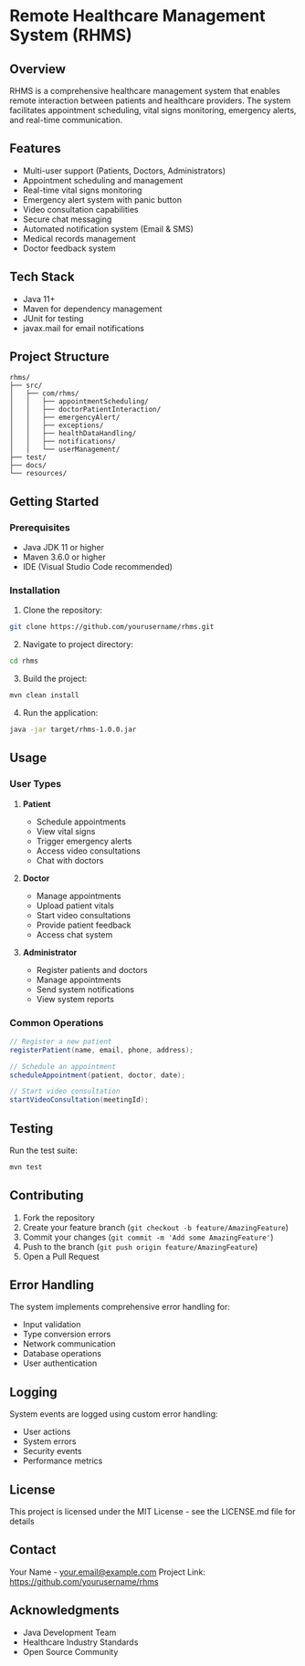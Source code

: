 # Remote Healthcare Management System (RHMS)

## Overview
RHMS is a comprehensive healthcare management system that enables remote interaction between patients and healthcare providers. The system facilitates appointment scheduling, vital signs monitoring, emergency alerts, and real-time communication.

## Features
- Multi-user support (Patients, Doctors, Administrators)
- Appointment scheduling and management
- Real-time vital signs monitoring
- Emergency alert system with panic button
- Video consultation capabilities
- Secure chat messaging
- Automated notification system (Email & SMS)
- Medical records management
- Doctor feedback system

## Tech Stack
- Java 11+
- Maven for dependency management
- JUnit for testing
- javax.mail for email notifications

## Project Structure
```
rhms/
├── src/
│   ├── com/rhms/
│   │   ├── appointmentScheduling/
│   │   ├── doctorPatientInteraction/
│   │   ├── emergencyAlert/
│   │   ├── exceptions/
│   │   ├── healthDataHandling/
│   │   ├── notifications/
│   │   └── userManagement/
├── test/
├── docs/
└── resources/
```

## Getting Started

### Prerequisites
- Java JDK 11 or higher
- Maven 3.6.0 or higher
- IDE (Visual Studio Code recommended)

### Installation
1. Clone the repository:
```bash
git clone https://github.com/yourusername/rhms.git
```

2. Navigate to project directory:
```bash
cd rhms
```

3. Build the project:
```bash
mvn clean install
```

4. Run the application:
```bash
java -jar target/rhms-1.0.0.jar
```

## Usage

### User Types
1. **Patient**
   - Schedule appointments
   - View vital signs
   - Trigger emergency alerts
   - Access video consultations
   - Chat with doctors

2. **Doctor**
   - Manage appointments
   - Upload patient vitals
   - Start video consultations
   - Provide patient feedback
   - Access chat system

3. **Administrator**
   - Register patients and doctors
   - Manage appointments
   - Send system notifications
   - View system reports

### Common Operations
```java
// Register a new patient
registerPatient(name, email, phone, address);

// Schedule an appointment
scheduleAppointment(patient, doctor, date);

// Start video consultation
startVideoConsultation(meetingId);
```

## Testing
Run the test suite:
```bash
mvn test
```

## Contributing
1. Fork the repository
2. Create your feature branch (`git checkout -b feature/AmazingFeature`)
3. Commit your changes (`git commit -m 'Add some AmazingFeature'`)
4. Push to the branch (`git push origin feature/AmazingFeature`)
5. Open a Pull Request

## Error Handling
The system implements comprehensive error handling for:
- Input validation
- Type conversion errors
- Network communication
- Database operations
- User authentication

## Logging
System events are logged using custom error handling:
- User actions
- System errors
- Security events
- Performance metrics

## License
This project is licensed under the MIT License - see the LICENSE.md file for details

## Contact
Your Name - your.email@example.com
Project Link: https://github.com/yourusername/rhms

## Acknowledgments
- Java Development Team
- Healthcare Industry Standards
- Open Source Community

